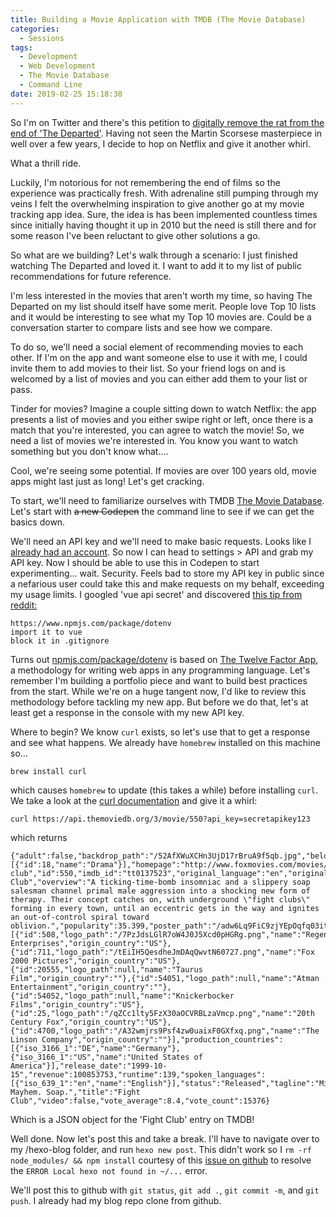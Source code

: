 ```yaml
---
title: Building a Movie Application with TMDB (The Movie Database)
categories:
  - Sessions
tags:
  - Development
  - Web Development
  - The Movie Database
  - Command Line
date: 2019-02-25 15:18:38
---
```


So I'm on Twitter and there's this petition to [digitally remove the rat from the end of 'The Departed'](https://www.nydailynews.com/new-york/ny-news-digitally-remove-rat-from-the-departed-kickstarter-20190219-story.html). Having not seen the Martin Scorsese masterpiece in well over a few years, I decide to hop on Netflix and give it another whirl. 

What a thrill ride.

Luckily, I'm notorious for not remembering the end of films so the experience was practically fresh. With adrenaline still pumping through my veins I felt the overwhelming inspiration to give another go at my movie tracking app idea. Sure, the idea is has been implemented countless times since initially having thought it up in 2010 but the need is still there and for some reason I've been reluctant to give other solutions a go. 

So what are we building? Let's walk through a scenario: I just finished watching The Departed and loved it. I want to add it to my list of public recommendations for future reference. 

I'm less interested in the movies that aren't worth my time, so having The Departed on my list should itself have some merit. People love Top 10 lists and it would be interesting to see what my Top 10 movies are. Could be a conversation starter to compare lists and see how we compare. 

To do so, we'll need a social element of recommending movies to each other. If I'm on the app and want someone else to use it with me, I could invite them to add movies to their list. So your friend logs on and is welcomed by a list of movies and you can either add them to your list or pass. 

Tinder for movies? Imagine a couple sitting down to watch Netflix: the app presents a list of movies and you either swipe right or left, once there is a match that you're interested, you can agree to watch the movie! So, we need a list of movies we're interested in. You know you want to watch something but you don't know what.... 

Cool, we're seeing some potential. If movies are over 100 years old, movie apps might last just as long! Let's get cracking. 

To start, we'll need to familiarize ourselves with TMDB [The Movie Database](https://developers.themoviedb.org/3/getting-started/introduction). Let's start with ~~a new Codepen~~ the command line to see if we can get the basics down. 

We'll need an API key and we'll need to make basic requests. Looks like I [already had an account](https://www.themoviedb.org/u/bcommandeur). So now I can head to settings > API and grab my API key. Now I should be able to use this in Codepen to start experimenting... wait. Security. Feels bad to store my API key in public since a nefarious user could take this and make requests on my behalf, exceeding my usage limits. I googled 'vue api secret' and discovered [this tip from reddit:](https://www.reddit.com/r/vuejs/comments/78np9q/where_to_put_api_key_vuejs_app/)

```
https://www.npmjs.com/package/dotenv
import it to vue
block it in .gitignore
```

Turns out [npmjs.com/package/dotenv](https://www.npmjs.com/package/dotenv) is based on [The Twelve Factor App](https://12factor.net/), a methodology for writing web apps in any programming language. Let's remember I'm building a portfolio piece and want to build best practices from the start. While we're on a huge tangent now, I'd like to review this methodology before tackling my new app. But before we do that, let's at least get a response in the console with my new API key.

Where to begin? We know `curl` exists, so let's use that to get a response and see what happens. We already have `homebrew` installed on this machine so...

```
brew install curl
```

which causes `homebrew` to update (this takes a while) before installing `curl`. We take a look at the [curl documentation](https://ss64.com/osx/curl.html) and give it a whirl:

```
curl https://api.themoviedb.org/3/movie/550?api_key=secretapikey123
```

which returns

```
{"adult":false,"backdrop_path":"/52AfXWuXCHn3UjD17rBruA9f5qb.jpg","belongs_to_collection":null,"budget":63000000,"genres":[{"id":18,"name":"Drama"}],"homepage":"http://www.foxmovies.com/movies/fight-club","id":550,"imdb_id":"tt0137523","original_language":"en","original_title":"Fight Club","overview":"A ticking-time-bomb insomniac and a slippery soap salesman channel primal male aggression into a shocking new form of therapy. Their concept catches on, with underground \"fight clubs\" forming in every town, until an eccentric gets in the way and ignites an out-of-control spiral toward oblivion.","popularity":35.399,"poster_path":"/adw6Lq9FiC9zjYEpOqfq03ituwp.jpg","production_companies":[{"id":508,"logo_path":"/7PzJdsLGlR7oW4J0J5Xcd0pHGRg.png","name":"Regency Enterprises","origin_country":"US"},{"id":711,"logo_path":"/tEiIH5QesdheJmDAqQwvtN60727.png","name":"Fox 2000 Pictures","origin_country":"US"},{"id":20555,"logo_path":null,"name":"Taurus Film","origin_country":""},{"id":54051,"logo_path":null,"name":"Atman Entertainment","origin_country":""},{"id":54052,"logo_path":null,"name":"Knickerbocker Films","origin_country":"US"},{"id":25,"logo_path":"/qZCc1lty5FzX30aOCVRBLzaVmcp.png","name":"20th Century Fox","origin_country":"US"},{"id":4700,"logo_path":"/A32wmjrs9Psf4zw0uaixF0GXfxq.png","name":"The Linson Company","origin_country":""}],"production_countries":[{"iso_3166_1":"DE","name":"Germany"},{"iso_3166_1":"US","name":"United States of America"}],"release_date":"1999-10-15","revenue":100853753,"runtime":139,"spoken_languages":[{"iso_639_1":"en","name":"English"}],"status":"Released","tagline":"Mischief. Mayhem. Soap.","title":"Fight Club","video":false,"vote_average":8.4,"vote_count":15376}
```

Which is a JSON object for the 'Fight Club' entry on TMDB! 

Well done. Now let's post this and take a break. I'll have to navigate over to my /hexo-blog folder, and run `hexo new post`. This didn't work so I `rm -rf node_modules/ && npm install` courtesy of this [issue on github](https://github.com/hexojs/hexo/issues/2076) to resolve the `ERROR Local hexo not found in ~/...` error. 

We'll post this to github with `git status`, `git add .`, `git commit -m`, and `git push`. I already had my blog repo clone from github.